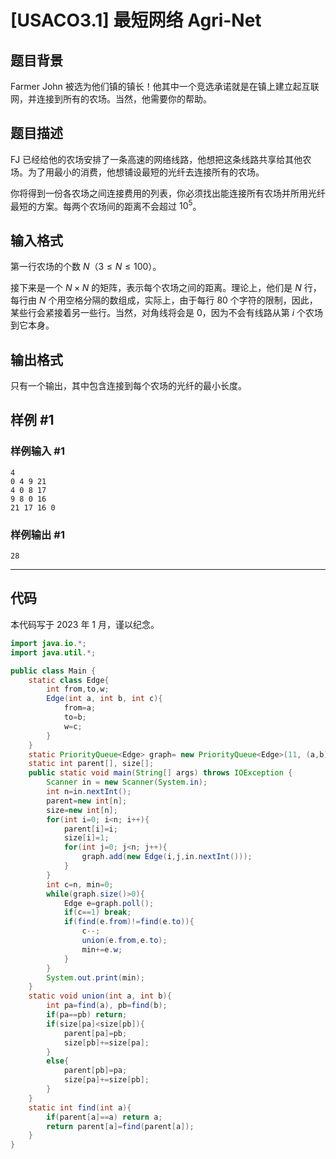 # [USACO3.1] 最短网络 Agri-Net

## 题目背景

Farmer John 被选为他们镇的镇长！他其中一个竞选承诺就是在镇上建立起互联网，并连接到所有的农场。当然，他需要你的帮助。

## 题目描述

FJ 已经给他的农场安排了一条高速的网络线路，他想把这条线路共享给其他农场。为了用最小的消费，他想铺设最短的光纤去连接所有的农场。

你将得到一份各农场之间连接费用的列表，你必须找出能连接所有农场并所用光纤最短的方案。每两个农场间的距离不会超过 $10^5$。

## 输入格式

第一行农场的个数 $N$（$3 \leq N \leq 100$）。

接下来是一个 $N \times N$ 的矩阵，表示每个农场之间的距离。理论上，他们是 $N$ 行，每行由 $N$ 个用空格分隔的数组成，实际上，由于每行 $80$ 个字符的限制，因此，某些行会紧接着另一些行。当然，对角线将会是 $0$，因为不会有线路从第 $i$ 个农场到它本身。

## 输出格式

只有一个输出，其中包含连接到每个农场的光纤的最小长度。

## 样例 #1

### 样例输入 #1

```
4
0 4 9 21
4 0 8 17
9 8 0 16
21 17 16 0
```

### 样例输出 #1

```
28
```

---

## 代码
本代码写于 2023 年 1 月，谨以纪念。

```java
import java.io.*;
import java.util.*;

public class Main {
	static class Edge{
		int from,to,w;
		Edge(int a, int b, int c){
			from=a;
			to=b;
			w=c;
		}
	}
	static PriorityQueue<Edge> graph= new PriorityQueue<Edge>(11, (a,b) -> a.w-b.w);
	static int parent[], size[];
	public static void main(String[] args) throws IOException {
		Scanner in = new Scanner(System.in);
		int n=in.nextInt();
		parent=new int[n];
		size=new int[n];
		for(int i=0; i<n; i++){
			parent[i]=i;
			size[i]=1;
			for(int j=0; j<n; j++){
				graph.add(new Edge(i,j,in.nextInt()));
			}
		}
		int c=n, min=0;
		while(graph.size()>0){
			Edge e=graph.poll();
			if(c==1) break;
			if(find(e.from)!=find(e.to)){
				c--;
				union(e.from,e.to);
				min+=e.w;
			}
		}
		System.out.print(min);
	}
	static void union(int a, int b){
		int pa=find(a), pb=find(b);
		if(pa==pb) return;
		if(size[pa]<size[pb]){
			parent[pa]=pb;
			size[pb]+=size[pa];
		}
		else{
			parent[pb]=pa;
			size[pa]+=size[pb];	
		}
	}
	static int find(int a){
		if(parent[a]==a) return a;
		return parent[a]=find(parent[a]);
	}
}
```
